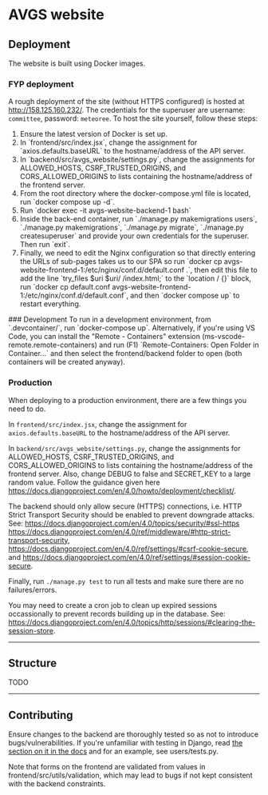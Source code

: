 # AVGS website
## Deployment
The website is built using Docker images.
### FYP deployment
A rough deployment of the site (without HTTPS configured) is hosted at http://158.125.160.232/. The credentials for the superuser are username: `committee`, password: `meteoree`. To host the site yourself, follow these steps:
<ol>
<li>Ensure the latest version of Docker is set up.</li>
<li>In `frontend/src/index.jsx`, change the assignment for `axios.defaults.baseURL` to the hostname/address of the API server.</li>
<li>In `backend/src/avgs_website/settings.py`, change the assignments for ALLOWED_HOSTS, CSRF_TRUSTED_ORIGINS, and CORS_ALLOWED_ORIGINS to lists containing the hostname/address of the frontend server.</li>
<li>From the root directory where the docker-compose.yml file is located, run `docker compose up -d`.</li>
<li>Run `docker exec -it avgs-website-backend-1 bash`</li>
<li>Inside the back-end container, run `./manage.py makemigrations users`, `./manage.py makemigrations`, `./manage.py migrate`, `./manage.py createsuperuser` and provide your own credentials for the superuser. Then run `exit`.</li>
<li>Finally, we need to edit the Nginx configuration so that directly entering the URLs of sub-pages takes us to our SPA so run `docker cp avgs-website-frontend-1:/etc/nginx/conf.d/default.conf .`, then edit this file to add the line `try_files $uri $uri/ /index.html;` to the `location / {}` block, run `docker cp default.conf avgs-website-frontend-1:/etc/nginx/conf.d/default.conf`, and then `docker compose up` to restart everything.</li>
</ol>
### Development
To run in a development environment, from `.devcontainer/`, run `docker-compose up`. Alternatively, if you're using VS Code, you can install the "Remote - Containers" extension (ms-vscode-remote.remote-containers) and run (F1) `Remote-Containers: Open Folder in Container...` and then select the frontend/backend folder to open (both containers will be created anyway).

### Production
When deploying to a production environment, there are a few things you need to do.

In `frontend/src/index.jsx`, change the assignment for `axios.defaults.baseURL` to the hostname/address of the API server.

In `backend/src/avgs_website/settings.py`, change the assignments for ALLOWED_HOSTS, CSRF_TRUSTED_ORIGINS, and CORS_ALLOWED_ORIGINS to lists containing the hostname/address of the frontend server. Also, change DEBUG to false and SECRET_KEY to a large random value. Follow the guidance given here https://docs.djangoproject.com/en/4.0/howto/deployment/checklist/.

The backend should only allow secure (HTTPS) connections, i.e. HTTP Strict Transport Security should be enabled to prevent downgrade attacks. See: 
https://docs.djangoproject.com/en/4.0/topics/security/#ssl-https
https://docs.djangoproject.com/en/4.0/ref/middleware/#http-strict-transport-security, https://docs.djangoproject.com/en/4.0/ref/settings/#csrf-cookie-secure, and https://docs.djangoproject.com/en/4.0/ref/settings/#session-cookie-secure.

Finally, run `./manage.py test` to run all tests and make sure there are no failures/errors.

You may need to create a cron job to clean up expired sessions occassionally to prevent records building up in the database. See: https://docs.djangoproject.com/en/4.0/topics/http/sessions/#clearing-the-session-store.

---

## Structure
TODO

---

## Contributing
Ensure changes to the backend are thoroughly tested so as not to introduce bugs/vulnerabilities. If you're unfamiliar with testing in Django, read [the section on it in the docs](https://docs.djangoproject.com/en/4.0/topics/testing/) and for an example, see users/tests.py.

Note that forms on the frontend are validated from values in frontend/src/utils/validation, which may lead to bugs if not kept consistent with the backend constraints.